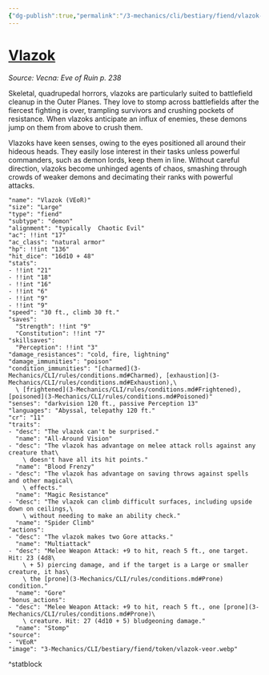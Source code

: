 ```yaml
---
{"dg-publish":true,"permalink":"/3-mechanics/cli/bestiary/fiend/vlazok-veor/","tags":["ttrpg-cli/compendium/src/5e/veor","ttrpg-cli/monster/cr/11","ttrpg-cli/monster/size/large","ttrpg-cli/monster/type/fiend/demon"],"noteIcon":""}
---
```


# [Vlazok](3-Mechanics\CLI\bestiary\fiend/vlazok-veor.md)
*Source: Vecna: Eve of Ruin p. 238*  

Skeletal, quadrupedal horrors, vlazoks are particularly suited to battlefield cleanup in the Outer Planes. They love to stomp across battlefields after the fiercest fighting is over, trampling survivors and crushing pockets of resistance. When vlazoks anticipate an influx of enemies, these demons jump on them from above to crush them.

Vlazoks have keen senses, owing to the eyes positioned all around their hideous heads. They easily lose interest in their tasks unless powerful commanders, such as demon lords, keep them in line. Without careful direction, vlazoks become unhinged agents of chaos, smashing through crowds of weaker demons and decimating their ranks with powerful attacks.

```statblock
"name": "Vlazok (VEoR)"
"size": "Large"
"type": "fiend"
"subtype": "demon"
"alignment": "typically  Chaotic Evil"
"ac": !!int "17"
"ac_class": "natural armor"
"hp": !!int "136"
"hit_dice": "16d10 + 48"
"stats":
- !!int "21"
- !!int "18"
- !!int "16"
- !!int "6"
- !!int "9"
- !!int "9"
"speed": "30 ft., climb 30 ft."
"saves":
  "Strength": !!int "9"
  "Constitution": !!int "7"
"skillsaves":
  "Perception": !!int "3"
"damage_resistances": "cold, fire, lightning"
"damage_immunities": "poison"
"condition_immunities": "[charmed](3-Mechanics/CLI/rules/conditions.md#Charmed), [exhaustion](3-Mechanics/CLI/rules/conditions.md#Exhaustion),\
  \ [frightened](3-Mechanics/CLI/rules/conditions.md#Frightened), [poisoned](3-Mechanics/CLI/rules/conditions.md#Poisoned)"
"senses": "darkvision 120 ft., passive Perception 13"
"languages": "Abyssal, telepathy 120 ft."
"cr": "11"
"traits":
- "desc": "The vlazok can't be surprised."
  "name": "All-Around Vision"
- "desc": "The vlazok has advantage on melee attack rolls against any creature that\
    \ doesn't have all its hit points."
  "name": "Blood Frenzy"
- "desc": "The vlazok has advantage on saving throws against spells and other magical\
    \ effects."
  "name": "Magic Resistance"
- "desc": "The vlazok can climb difficult surfaces, including upside down on ceilings,\
    \ without needing to make an ability check."
  "name": "Spider Climb"
"actions":
- "desc": "The vlazok makes two Gore attacks."
  "name": "Multiattack"
- "desc": "Melee Weapon Attack: +9 to hit, reach 5 ft., one target. Hit: 23 (4d8\
    \ + 5) piercing damage, and if the target is a Large or smaller creature, it has\
    \ the [prone](3-Mechanics/CLI/rules/conditions.md#Prone) condition."
  "name": "Gore"
"bonus_actions":
- "desc": "Melee Weapon Attack: +9 to hit, reach 5 ft., one [prone](3-Mechanics/CLI/rules/conditions.md#Prone)\
    \ creature. Hit: 27 (4d10 + 5) bludgeoning damage."
  "name": "Stomp"
"source":
- "VEoR"
"image": "3-Mechanics/CLI/bestiary/fiend/token/vlazok-veor.webp"
```
^statblock